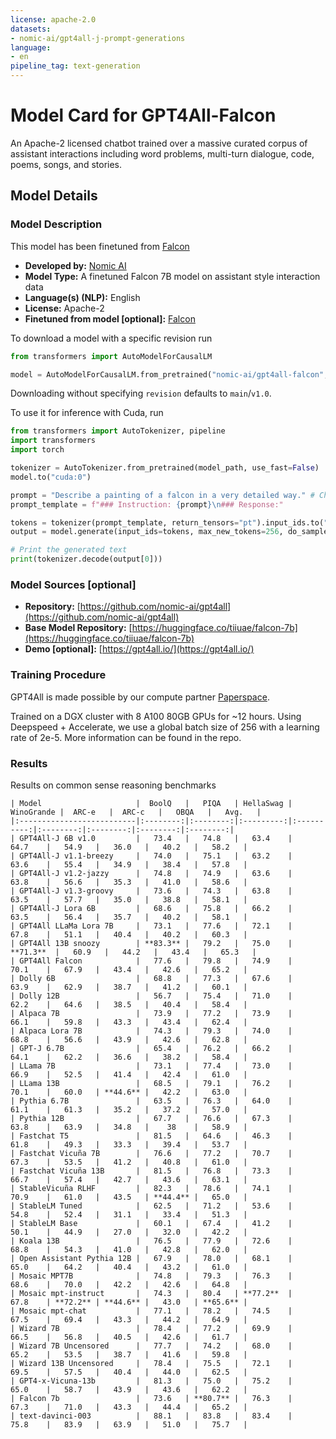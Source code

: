 ```yaml
---
license: apache-2.0
datasets:
- nomic-ai/gpt4all-j-prompt-generations
language:
- en
pipeline_tag: text-generation
---
```


# Model Card for GPT4All-Falcon

An Apache-2 licensed chatbot trained over a massive curated corpus of assistant interactions including word problems, multi-turn dialogue, code, poems, songs, and stories.

## Model Details

### Model Description

<!-- Provide a longer summary of what this model is. -->

This model has been finetuned from [Falcon](https://huggingface.co/tiiuae/falcon-7b)

- **Developed by:** [Nomic AI](https://home.nomic.ai)
- **Model Type:** A finetuned Falcon 7B model on assistant style interaction data
- **Language(s) (NLP):** English
- **License:** Apache-2
- **Finetuned from model [optional]:** [Falcon](https://huggingface.co/tiiuae/falcon-7b)


To download a model with a specific revision run 

```python
from transformers import AutoModelForCausalLM

model = AutoModelForCausalLM.from_pretrained("nomic-ai/gpt4all-falcon", trust_remote_code=True)
```

Downloading without specifying `revision` defaults to `main`/`v1.0`.

To use it for inference with Cuda, run

```python
from transformers import AutoTokenizer, pipeline
import transformers
import torch

tokenizer = AutoTokenizer.from_pretrained(model_path, use_fast=False)
model.to("cuda:0")

prompt = "Describe a painting of a falcon in a very detailed way." # Change this to your prompt
prompt_template = f"### Instruction: {prompt}\n### Response:"

tokens = tokenizer(prompt_template, return_tensors="pt").input_ids.to("cuda:0")
output = model.generate(input_ids=tokens, max_new_tokens=256, do_sample=True, temperature=0.8)

# Print the generated text
print(tokenizer.decode(output[0]))
```


### Model Sources [optional]

<!-- Provide the basic links for the model. -->

- **Repository:** [https://github.com/nomic-ai/gpt4all](https://github.com/nomic-ai/gpt4all)
- **Base Model Repository:** [https://huggingface.co/tiiuae/falcon-7b](https://huggingface.co/tiiuae/falcon-7b)
- **Demo [optional]:** [https://gpt4all.io/](https://gpt4all.io/)


### Training Procedure 
GPT4All is made possible by our compute partner [Paperspace](https://www.paperspace.com/).

Trained on a DGX cluster with 8 A100 80GB GPUs for ~12 hours. Using Deepspeed + Accelerate, we use a global batch size of 256 with a learning rate of 2e-5. More information can be found in the repo.


### Results

Results on common sense reasoning benchmarks

```
| Model                     |  BoolQ   |   PIQA   | HellaSwag | WinoGrande |  ARC-e   |  ARC-c   |   OBQA   |   Avg.   |
|:--------------------------|:--------:|:--------:|:---------:|:----------:|:--------:|:--------:|:--------:|:--------:|
| GPT4All-J 6B v1.0         |   73.4   |   74.8   |   63.4    |    64.7    |   54.9   |   36.0   |   40.2   |   58.2   |
| GPT4All-J v1.1-breezy     |   74.0   |   75.1   |   63.2    |    63.6    |   55.4   |   34.9   |   38.4   |   57.8   |
| GPT4All-J v1.2-jazzy      |   74.8   |   74.9   |   63.6    |    63.8    |   56.6   |   35.3   |   41.0   |   58.6   |
| GPT4All-J v1.3-groovy     |   73.6   |   74.3   |   63.8    |    63.5    |   57.7   |   35.0   |   38.8   |   58.1   |
| GPT4All-J Lora 6B         |   68.6   |   75.8   |   66.2    |    63.5    |   56.4   |   35.7   |   40.2   |   58.1   |
| GPT4All LLaMa Lora 7B     |   73.1   |   77.6   |   72.1    |    67.8    |   51.1   |   40.4   |   40.2   |   60.3   |
| GPT4All 13B snoozy        | **83.3** |   79.2   |   75.0    |  **71.3**  |   60.9   |   44.2   |   43.4   |   65.3   |
| GPT4All Falcon            |   77.6   |   79.8   |   74.9    |    70.1    |   67.9   |   43.4   |   42.6   |   65.2   |
| Dolly 6B                  |   68.8   |   77.3   |   67.6    |    63.9    |   62.9   |   38.7   |   41.2   |   60.1   |
| Dolly 12B                 |   56.7   |   75.4   |   71.0    |    62.2    |   64.6   |   38.5   |   40.4   |   58.4   |
| Alpaca 7B                 |   73.9   |   77.2   |   73.9    |    66.1    |   59.8   |   43.3   |   43.4   |   62.4   |
| Alpaca Lora 7B            |   74.3   |   79.3   |   74.0    |    68.8    |   56.6   |   43.9   |   42.6   |   62.8   |
| GPT-J 6.7B                |   65.4   |   76.2   |   66.2    |    64.1    |   62.2   |   36.6   |   38.2   |   58.4   |
| LLama 7B                  |   73.1   |   77.4   |   73.0    |    66.9    |   52.5   |   41.4   |   42.4   |   61.0   |
| LLama 13B                 |   68.5   |   79.1   |   76.2    |    70.1    |   60.0   | **44.6** |   42.2   |   63.0   |
| Pythia 6.7B               |   63.5   |   76.3   |   64.0    |    61.1    |   61.3   |   35.2   |   37.2   |   57.0   |
| Pythia 12B                |   67.7   |   76.6   |   67.3    |    63.8    |   63.9   |   34.8   |    38    |   58.9   |
| Fastchat T5               |   81.5   |   64.6   |   46.3    |    61.8    |   49.3   |   33.3   |   39.4   |   53.7   |
| Fastchat Vicuña 7B        |   76.6   |   77.2   |   70.7    |    67.3    |   53.5   |   41.2   |   40.8   |   61.0   |
| Fastchat Vicuña 13B       |   81.5   |   76.8   |   73.3    |    66.7    |   57.4   |   42.7   |   43.6   |   63.1   |
| StableVicuña RLHF         |   82.3   |   78.6   |   74.1    |    70.9    |   61.0   |   43.5   | **44.4** |   65.0   |
| StableLM Tuned            |   62.5   |   71.2   |   53.6    |    54.8    |   52.4   |   31.1   |   33.4   |   51.3   |
| StableLM Base             |   60.1   |   67.4   |   41.2    |    50.1    |   44.9   |   27.0   |   32.0   |   42.2   |
| Koala 13B                 |   76.5   |   77.9   |   72.6    |    68.8    |   54.3   |   41.0   |   42.8   |   62.0   |
| Open Assistant Pythia 12B |   67.9   |   78.0   |   68.1    |    65.0    |   64.2   |   40.4   |   43.2   |   61.0   |
| Mosaic MPT7B              |   74.8   |   79.3   |   76.3    |    68.6    |   70.0   |   42.2   |   42.6   |   64.8   |
| Mosaic mpt-instruct       |   74.3   |   80.4   | **77.2**  |    67.8    | **72.2** | **44.6** |   43.0   | **65.6** |
| Mosaic mpt-chat           |   77.1   |   78.2   |   74.5    |    67.5    |   69.4   |   43.3   |   44.2   |   64.9   |
| Wizard 7B                 |   78.4   |   77.2   |   69.9    |    66.5    |   56.8   |   40.5   |   42.6   |   61.7   |
| Wizard 7B Uncensored      |   77.7   |   74.2   |   68.0    |    65.2    |   53.5   |   38.7   |   41.6   |   59.8   |
| Wizard 13B Uncensored     |   78.4   |   75.5   |   72.1    |    69.5    |   57.5   |   40.4   |   44.0   |   62.5   |
| GPT4-x-Vicuna-13b         |   81.3   |   75.0   |   75.2    |    65.0    |   58.7   |   43.9   |   43.6   |   62.2   |
| Falcon 7b                 |   73.6   | **80.7** |   76.3    |    67.3    |   71.0   |   43.3   |   44.4   |   65.2   |   
| text-davinci-003          |   88.1   |   83.8   |   83.4    |    75.8    |   83.9   |   63.9   |   51.0   |   75.7   |
```